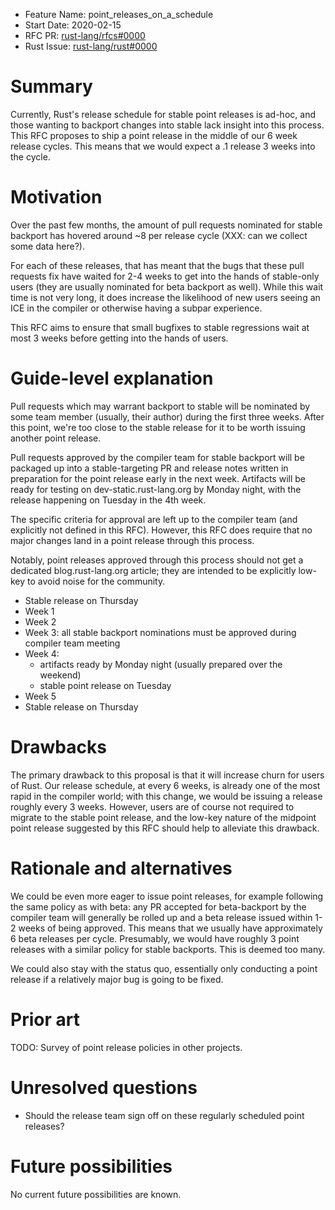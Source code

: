 - Feature Name: point_releases_on_a_schedule
- Start Date: 2020-02-15
- RFC PR: [rust-lang/rfcs#0000](https://github.com/rust-lang/rfcs/pull/0000)
- Rust Issue: [rust-lang/rust#0000](https://github.com/rust-lang/rust/issues/0000)

# Summary
[summary]: #summary

Currently, Rust's release schedule for stable point releases is ad-hoc, and
those wanting to backport changes into stable lack insight into this process.
This RFC proposes to ship a point release in the middle of our 6 week release
cycles. This means that we would expect a .1 release 3 weeks into the cycle.

# Motivation
[motivation]: #motivation

Over the past few months, the amount of pull requests nominated for stable
backport has hovered around ~8 per release cycle (XXX: can we collect some data
here?).

For each of these releases, that has meant that the bugs that these pull
requests fix have waited for 2-4 weeks to get into the hands of stable-only
users (they are usually nominated for beta backport as well). While this wait
time is not very long, it does increase the likelihood of new users seeing an
ICE in the compiler or otherwise having a subpar experience.

This RFC aims to ensure that small bugfixes to stable regressions wait at most 3
weeks before getting into the hands of users.

# Guide-level explanation
[guide-level-explanation]: #guide-level-explanation

Pull requests which may warrant backport to stable will be nominated by some
team member (usually, their author) during the first three weeks. After this
point, we're too close to the stable release for it to be worth issuing another
point release.

Pull requests approved by the compiler team for stable backport will be packaged
up into a stable-targeting PR and release notes written in preparation for the
point release early in the next week. Artifacts will be ready for testing on
dev-static.rust-lang.org by Monday night, with the release happening on Tuesday
in the 4th week.

The specific criteria for approval are left up to the compiler team (and
explicitly not defined in this RFC). However, this RFC does require that no
major changes land in a point release through this process.

Notably, point releases approved through this process should not get a dedicated
blog.rust-lang.org article; they are intended to be explicitly low-key to avoid
noise for the community.

 * Stable release on Thursday
 * Week 1
 * Week 2
 * Week 3: all stable backport nominations must be approved during compiler team meeting
 * Week 4:
    * artifacts ready by Monday night (usually prepared over the weekend)
    * stable point release on Tuesday
 * Week 5
 * Stable release on Thursday

# Drawbacks
[drawbacks]: #drawbacks

The primary drawback to this proposal is that it will increase churn for users
of Rust. Our release schedule, at every 6 weeks, is already one of the most
rapid in the compiler world; with this change, we would be issuing a release
roughly every 3 weeks. However, users are of course not required to migrate to
the stable point release, and the low-key nature of the midpoint point release
suggested by this RFC should help to alleviate this drawback.

# Rationale and alternatives
[rationale-and-alternatives]: #rationale-and-alternatives

We could be even more eager to issue point releases, for example following the
same policy as with beta: any PR accepted for beta-backport by the compiler team
will generally be rolled up and a beta release issued within 1-2 weeks of being
approved. This means that we usually have approximately 6 beta releases per
cycle. Presumably, we would have roughly 3 point releases with a similar policy
for stable backports. This is deemed too many.

We could also stay with the status quo, essentially only conducting a point
release if a relatively major bug is going to be fixed.

# Prior art
[prior-art]: #prior-art

TODO: Survey of point release policies in other projects.

# Unresolved questions
[unresolved-questions]: #unresolved-questions

- Should the release team sign off on these regularly scheduled point releases?

# Future possibilities
[future-possibilities]: #future-possibilities

No current future possibilities are known.
